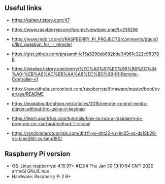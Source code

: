 ## Useful links

- https://kalten.tistory.com/47

- https://www.raspberrypi.org/forums/viewtopic.php?t=235256

- https://www.reddit.com/r/RASPBERRY_PI_PROJECTS/comments/bqyp0c/lirc_question_for_ir_remote/

- https://gist.github.com/prasanthj/c15a5298eb682bde34961c322c95378b

- https://viewise.tistory.com/entry/%EC%A0%81%EC%99%B8%EC%84%A0-%EB%A6%AC%EB%AA%A8%EC%BD%98-IR-Remote-Controller-v1

- https://raw.githubusercontent.com/raspberrypi/firmware/master/boot/overlays/README

- https://madaboutbrighton.net/articles/2015/remote-control-media-player-without-lirc-using-ir-keymap

- https://learn.sparkfun.com/tutorials/how-to-run-a-raspberry-pi-program-on-startup#method-1-rclocal

- https://randomnerdtutorials.com/dht11-vs-dht22-vs-lm35-vs-ds18b20-vs-bme280-vs-bmp180/

## Raspberry Pi version
- OS: Linux raspberrypi 4.19.97+ #1294 Thu Jan 30 13:10:54 GMT 2020 armv6l GNU/Linux
- Hardware: Raspberry Pi 2 B+
